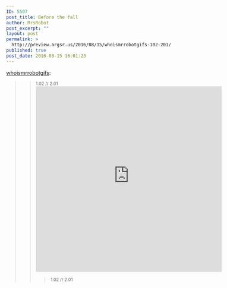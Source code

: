 ```yaml
---
ID: 5507
post_title: Before the fall
author: MrsRobot
post_excerpt: ""
layout: post
permalink: >
  http://preview.argsr.us/2016/08/15/whoismrrobotgifs-102-201/
published: true
post_date: 2016-08-15 16:01:23
---
```

<a class="tumblr_blog" href="http://whoismrrobotgifs.tumblr.com/post/147372273939">whoismrrobotgifs</a>:
<blockquote>
<blockquote><small>1.02 // 2.01</small>
<div id="photoset_147372273939" class="html_photoset"><iframe id="photoset_iframe_147372273939" class="photoset" src="http://whoismrrobotgifs.tumblr.com/post/147372273939/photoset_iframe/whoismrrobotgifs/tumblr_oaa9niURtO1ugriiz/500/false" name="photoset_iframe_147372273939" width="500" height="500" frameborder="0" scrolling="no" data-mce-fragment="1"></iframe></div>
<blockquote><small>1.02 // 2.01</small></blockquote>
</blockquote>
</blockquote>
